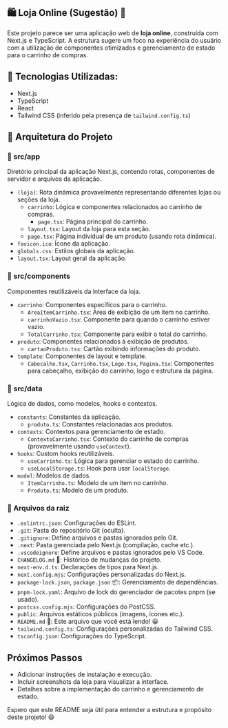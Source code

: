 ##  🛍️ Loja Online (Sugestão) 🛒

Este projeto parece ser uma aplicação web de **loja online**, construída com Next.js e TypeScript. A estrutura sugere um foco na experiência do usuário com a utilização de componentes otimizados e gerenciamento de estado para o carrinho de compras.

## 🚀 Tecnologias Utilizadas:

- Next.js
- TypeScript
- React
- Tailwind CSS (inferido pela presença de `tailwind.config.ts`)

## 📂 Arquitetura do Projeto

### 📁 src/app

Diretório principal da aplicação Next.js, contendo rotas, componentes de servidor e arquivos da aplicação.

- `(loja)`: Rota dinâmica provavelmente representando diferentes lojas ou seções da loja.
    - `carrinho`: Lógica e componentes relacionados ao carrinho de compras.
        - `page.tsx`: Página principal do carrinho. 
    - `layout.tsx`: Layout da loja para esta seção.
    - `page.tsx`: Página individual de um produto (usando rota dinâmica).
- `favicon.ico`: Ícone da aplicação.
- `globals.css`: Estilos globais da aplicação.
- `layout.tsx`: Layout geral da aplicação.

### 📁 src/components

Componentes reutilizáveis da interface da loja.

- `carrinho`: Componentes específicos para o carrinho.
    - `AreaItemCarrinho.tsx`: Área de exibição de um item no carrinho.
    - `carrinhoVazio.tsx`: Componente para quando o carrinho estiver vazio.
    - `TotalCarrinho.tsx`: Componente para exibir o total do carrinho.
- `produto`: Componentes relacionados à exibição de produtos.
    - `cartaoProduto.tsx`: Cartão exibindo informações do produto.
- `template`: Componentes de layout e template.
    - `Cabecalho.tsx`, `Carrinho.tsx`, `Logo.tsx`, `Pagina.tsx`: Componentes para cabeçalho, exibição do carrinho, logo e estrutura da página.

### 📁 src/data

Lógica de dados, como modelos, hooks e contextos.

- `constants`: Constantes da aplicação.
    - `produto.ts`: Constantes relacionadas aos produtos. 
- `contexts`: Contextos para gerenciamento de estado.
    - `ContextoCarrinho.tsx`: Contexto do carrinho de compras (provavelmente usando `useContext`).
- `hooks`: Custom hooks reutilizáveis.
    - `useCarrinho.ts`: Lógica para gerenciar o estado do carrinho.
    - `useLocalStorage.ts`: Hook para usar `localStorage`.
- `model`: Modelos de dados.
    - `ItemCarrinho.ts`: Modelo de um item no carrinho.
    - `Produto.ts`: Modelo de um produto.

### 📄 Arquivos da raiz

- `.eslintrc.json`:  Configurações do ESLint.
- `.git`: Pasta do repositório Git (oculta).
- `.gitignore`: Define arquivos e pastas ignorados pelo Git.
- `.next`: Pasta gerenciada pelo Next.js (compilação, cache etc.).
- `.vscodeignore`: Define arquivos e pastas ignorados pelo VS Code.
- `CHANGELOG.md` 📑: Histórico de mudanças do projeto.
- `next-env.d.ts`: Declarações de tipos para Next.js.
- `next.config.mjs`: Configurações personalizadas do Next.js.
- `package-lock.json`, `package.json` 📦: Gerenciamento de dependências.
- `pnpm-lock.yaml`: Arquivo de lock do gerenciador de pacotes pnpm (se usado).
- `postcss.config.mjs`: Configurações do PostCSS.
- `public`: Arquivos estáticos públicos (imagens, ícones etc.).
- `README.md` 📄: Este arquivo que você está lendo! 😀
- `tailwind.config.ts`: Configurações personalizadas do Tailwind CSS. 
- `tsconfig.json`:  Configurações do TypeScript.

## Próximos Passos

- Adicionar instruções de instalação e execução.
- Incluir screenshots da loja para visualizar a interface.
- Detalhes sobre a implementação do carrinho e gerenciamento de estado. 

Espero que este README seja útil para entender a estrutura e propósito deste projeto! 😄 
